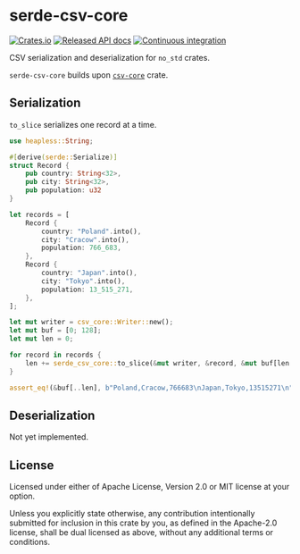 # serde-csv-core
[![Crates.io](https://img.shields.io/crates/v/serde-csv-core.svg)](https://crates.io/crates/serde-csv-core)
[![Released API docs](https://docs.rs/serde-csv-core/badge.svg)](https://docs.rs/serde-csv-core)
[![Continuous integration](https://github.com/wiktorwieclaw/serde-csv-core/actions/workflows/ci.yaml/badge.svg?branch=main)](https://github.com/wiktorwieclaw/serde-csv-core/actions/workflows/ci.yaml)

CSV serialization and deserialization for `no_std` crates.

`serde-csv-core` builds upon [`csv-core`](https://crates.io/crates/csv-core) crate.

## Serialization
`to_slice` serializes one record at a time.
```rust
use heapless::String;

#[derive(serde::Serialize)]
struct Record {
    pub country: String<32>,
    pub city: String<32>,
    pub population: u32
}

let records = [
    Record {
        country: "Poland".into(),
        city: "Cracow".into(),
        population: 766_683,
    },
    Record {
        country: "Japan".into(),
        city: "Tokyo".into(),
        population: 13_515_271,
    },
];

let mut writer = csv_core::Writer::new();
let mut buf = [0; 128];
let mut len = 0;

for record in records {
    len += serde_csv_core::to_slice(&mut writer, &record, &mut buf[len..])?;
}

assert_eq!(&buf[..len], b"Poland,Cracow,766683\nJapan,Tokyo,13515271\n");
```

## Deserialization
Not yet implemented.

## License
Licensed under either of Apache License, Version 2.0 or MIT license at your option.

Unless you explicitly state otherwise, any contribution intentionally submitted for inclusion in this crate by you, as defined in the Apache-2.0 license, shall be dual licensed as above, without any additional terms or conditions.